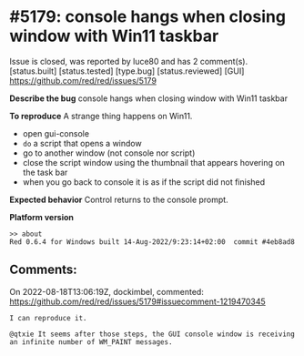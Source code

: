 
#5179: console hangs when closing window with Win11 taskbar
================================================================================
Issue is closed, was reported by luce80 and has 2 comment(s).
[status.built] [status.tested] [type.bug] [status.reviewed] [GUI]
<https://github.com/red/red/issues/5179>

**Describe the bug**
console hangs when closing window with Win11 taskbar

**To reproduce**
A strange thing happens on Win11.
* open gui-console
* `do` a script that opens a window
* go to another window (not console nor script)
* close the script window using the thumbnail that appears hovering on the task bar
* when you go back to console it is as if the script did not finished

**Expected behavior**
Control returns to the console prompt.

**Platform version**
```
>> about
Red 0.6.4 for Windows built 14-Aug-2022/9:23:14+02:00  commit #4eb8ad8
```



Comments:
--------------------------------------------------------------------------------

On 2022-08-18T13:06:19Z, dockimbel, commented:
<https://github.com/red/red/issues/5179#issuecomment-1219470345>

    I can reproduce it.
    
    @qtxie It seems after those steps, the GUI console window is receiving an infinite number of WM_PAINT messages.

